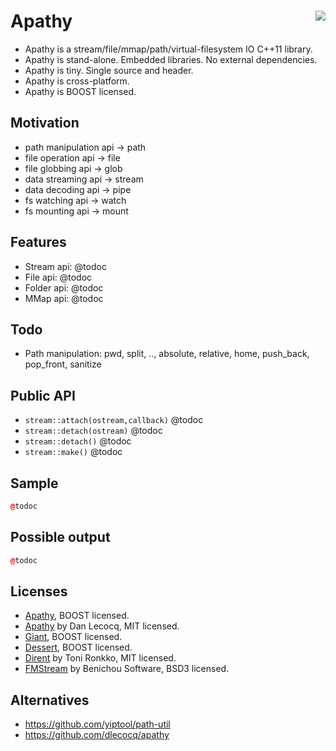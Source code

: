 Apathy <a href="https://travis-ci.org/r-lyeh/apathy"><img src="https://api.travis-ci.org/r-lyeh/apathy.svg?branch=master" align="right" /></a>
======

- Apathy is a stream/file/mmap/path/virtual-filesystem IO C++11 library.
- Apathy is stand-alone. Embedded libraries. No external dependencies.
- Apathy is tiny. Single source and header.
- Apathy is cross-platform.
- Apathy is BOOST licensed.

## Motivation
- path manipulation api -> path
- file operation api -> file
- file globbing api -> glob
- data streaming api -> stream
- data decoding api -> pipe
- fs watching api -> watch
- fs mounting api -> mount

## Features
- Stream api: @todoc
- File api: @todoc
- Folder api: @todoc
- MMap api: @todoc

## Todo
- Path manipulation: pwd, split, .., absolute, relative, home, push_back, pop_front, sanitize

## Public API
- `stream::attach(ostream,callback)` @todoc
- `stream::detach(ostream)` @todoc
- `stream::detach()` @todoc
- `stream::make()` @todoc

## Sample
```c++
@todoc
```

## Possible output
```c++
@todoc
```

## Licenses
- [Apathy](https://github.com/r-lyeh/apathy), BOOST licensed.
- [Apathy](https://github.com/dlecocq/apathy) by Dan Lecocq, MIT licensed.
- [Giant](https://github.com/r-lyeh/giant), BOOST licensed.
- [Dessert](https://github.com/r-lyeh/dessert), BOOST licensed.
- [Dirent](http://softagalleria.net/dirent.php) by Toni Ronkko, MIT licensed.
- [FMStream](http://sourceforge.net/projects/fmstream/) by Benichou Software, BSD3 licensed.

## Alternatives
- https://github.com/yiptool/path-util
- https://github.com/dlecocq/apathy
